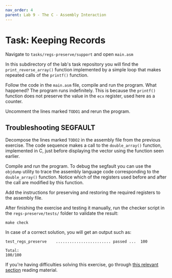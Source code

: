 ```yaml
---
nav_order: 4
parent: Lab 9 - The C - Assembly Interaction
---
```


# Task: Keeping Records

Navigate to `tasks/regs-preserve/support` and open `main.asm`

In this subdirectory of the lab's task repository you will find the `print_reverse_array()` function implemented by a simple loop that makes repeated calls of the `printf()` function.

Follow the code in the `main.asm` file, compile and run the program.
What happened?
The program runs indefinitely.
This is because the `printf()` function does not preserve the value in the `ecx` register, used here as a counter.

Uncomment the lines marked `TODO1` and rerun the program.

## Troubleshooting SEGFAULT

Decompose the lines marked `TODO2` in the assembly file from the previous exercise.
The code sequence makes a call to the `double_array()` function, implemented in C, just before displaying the vector using the function seen earlier.

Compile and run the program.
To debug the segfault you can use the `objdump` utility to trace the assembly language code corresponding to the `double_array()` function.
Notice which of the registers used before and after the call are modified by this function.

Add the instructions for preserving and restoring the required registers to the assembly file.

After finishing the exercise and testing it manually, run the checker script in the `regs-preserve/tests/` folder to validate the result:

```console
make check
```

In case of a correct solution, you will get an output such as:

```text
test_regs_preserve    ........................ passed ...  100

Total:                                                           100/100
```

If you're having difficulties solving this exercise, go through [this relevant section](../../reading/memory-layout-c-asm.md) reading material.
